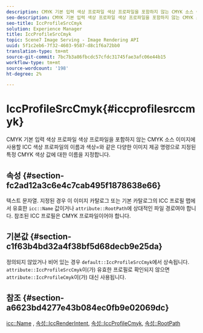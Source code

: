 ```yaml
---
description: CMYK 기본 입력 색상 프로파일 색상 프로파일을 포함하지 않는 CMYK 소스 이미지에 사용할 ICC 색상 프로파일의 이름과 색상=와 같은 다양한 이미지 제공 명령으로 지정된 특정 CMYK 색상 값에 대한 이름을 지정합니다.
seo-description: CMYK 기본 입력 색상 프로파일 색상 프로파일을 포함하지 않는 CMYK 소스 이미지에 사용할 ICC 색상 프로파일의 이름과 색상=와 같은 다양한 이미지 제공 명령으로 지정된 특정 CMYK 색상 값에 대한 이름을 지정합니다.
seo-title: IccProfileSrcCmyk
solution: Experience Manager
title: IccProfileSrcCmyk
topic: Scene7 Image Serving - Image Rendering API
uuid: 5f1c2eb6-7f32-4603-9587-d8c1f6a72bb0
translation-type: tm+mt
source-git-commit: 7bc7b3a86fbcdc57cfdc31745fae3afc06e44b15
workflow-type: tm+mt
source-wordcount: '198'
ht-degree: 2%

---
```



# IccProfileSrcCmyk{#iccprofilesrccmyk}

CMYK 기본 입력 색상 프로파일 색상 프로파일을 포함하지 않는 CMYK 소스 이미지에 사용할 ICC 색상 프로파일의 이름과 색상=와 같은 다양한 이미지 제공 명령으로 지정된 특정 CMYK 색상 값에 대한 이름을 지정합니다.

## 속성 {#section-fc2ad12a3c6e4c7cab495f1878638e66}

텍스트 문자열. 지정된 경우 이 이미지 카탈로그 또는 기본 카탈로그의 ICC 프로필 맵에서 유효한 `icc::Name` 값이거나 `attribute::RootPath`에 상대적인 파일 경로여야 합니다. 참조된 ICC 프로필은 CMYK 프로파일이어야 합니다.

## 기본값 {#section-c1f63b4bd32a4f38bf5d68decb9e25da}

정의되지 않았거나 비어 있는 경우 `default::IccProfileSrcCmyk`에서 상속됩니다. `attribute::IccProfileSrcCmyk`이(가) 유효한 프로필로 확인되지 않으면 `attribute::IccProfileCmyk`이(가) 대신 사용됩니다.

## 참조 {#section-a6623bd4277e43b084ec0fb9e02069dc}

[icc::Name](../../../../../is-api/image-catalog/image-serving-api-ref/c-image-catalog-reference/c-icc-profile-map-reference/r-name-icc.md#reference-9e7d3c8e35434981a3dfac66b8946cbe) ,  [속성::IccRenderIntent](../../../../../is-api/image-catalog/image-serving-api-ref/c-image-catalog-reference/c-attributes-reference/r-iccrenderintent.md#reference-012f207f28bd4406a5368d23ed95a51f),  [속성::IccProfileCmyk](../../../../../is-api/image-catalog/image-serving-api-ref/c-image-catalog-reference/c-attributes-reference/r-iccprofilecmyk.md#reference-db89f9dac33e447cadb359ec1ba27ee0),  [속성::RootPath](../../../../../is-api/image-catalog/image-serving-api-ref/c-image-catalog-reference/c-attributes-reference/r-rootpath.md#reference-17d57e5967be403b8408fa7214017494)
